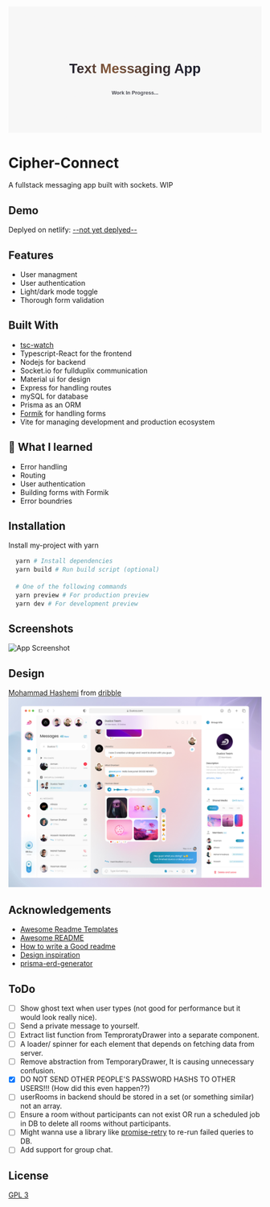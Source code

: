 ![WIP](./assets/wip_app_logo.png)
# Cipher-Connect

A fullstack messaging app built with sockets. WIP


## Demo

Deplyed on netlify: [--not yet deplyed--]()

<!-- ![]() -->


## Features

- User managment
- User authentication
- Light/dark mode toggle
- Thorough form validation


## Built With

- [tsc-watch](https://www.npmjs.com/package/tsc-watch)
- Typescript-React for the frontend
- Nodejs for backend
- Socket.io for fullduplix communication
- Material ui for design
- Express for handling routes
- mySQL for database
- Prisma as an ORM
- [Formik](https://formik.org/) for handling forms
- Vite for managing development and production ecosystem


## 🚀 What I learned

- Error handling
- Routing
- User authentication
- Building forms with Formik
- Error boundries


## Installation

Install my-project with yarn

```bash
  yarn # Install dependencies
  yarn build # Run build script (optional)

  # One of the following commands
  yarn preview # For production preview
  yarn dev # For development preview
```
    
## Screenshots

![App Screenshot](./frontend/public/)

## Design

[Mohammad Hashemi](https://dribbble.com/shots/18945888-Messenger-Mobile-Web-Application-Light-Mode/attachments/14116324?mode=media) from [dribble](https://dribbble.com/)
![design source](./assets/design_source.jpg)

## Acknowledgements

 - [Awesome Readme Templates](https://awesomeopensource.com/project/elangosundar/awesome-README-templates)
 - [Awesome README](https://github.com/matiassingers/awesome-readme)
 - [How to write a Good readme](https://bulldogjob.com/news/449-how-to-write-a-good-readme-for-your-github-project)
 - [Design inspiration](https://dribbble.com/shots/18945888-Messenger-Mobile-Web-Application-Light-Mode/attachments/14116324?mode=media)
 - [prisma-erd-generator](npmjs.com/package/prisma-erd-generator)

## ToDo

- [ ] Show ghost text when user types (not good for performance but it would look really nice).
- [ ] Send a private message to yourself.
- [ ] Extract list function from TemproratyDrawer into a separate component.
- [ ] A loader/ spinner for each element that depends on fetching data from server.
- [ ] Remove abstraction from TemporaryDrawer, It is causing unnecessary confusion. 
- [x] DO NOT SEND OTHER PEOPLE'S PASSWORD HASHS TO OTHER USERS!!! (How did this even happen??)
- [ ] userRooms in backend should be stored in a set (or something similar) not an array.
- [ ] Ensure a room without participants can not exist OR run a scheduled job in DB to delete all rooms without participants.
- [ ] Might wanna use a library like [promise-retry](https://www.npmjs.com/package/promise-retry) to re-run failed queries to DB.
- [ ] Add support for group chat.

## License

[GPL 3](./LICENSE)


